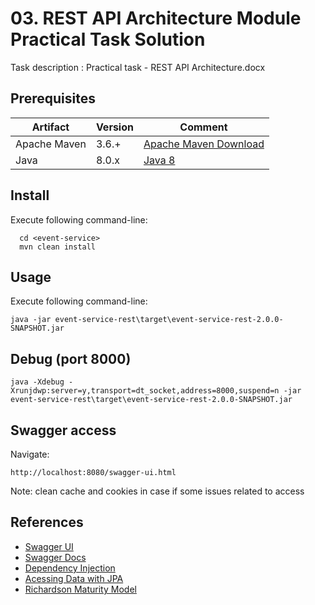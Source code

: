 # 03. REST API Architecture Module Practical Task Solution

Task description : Practical task - REST API Architecture.docx

## Prerequisites
| Artifact  | Version  | Comment  |
|---|---|---|
| Apache Maven  | 3.6.+ | [Apache Maven Download](https://maven.apache.org/download.cgi) |
| Java | 8.0.x | [Java 8](https://www.oracle.com/technetwork/java/javase/downloads/jdk8-downloads-2133151.html) |

## Install
Execute following command-line:
```
  cd <event-service>
  mvn clean install
```

## Usage
Execute following command-line:
```
java -jar event-service-rest\target\event-service-rest-2.0.0-SNAPSHOT.jar
```

## Debug (port 8000)
```
java -Xdebug -Xrunjdwp:server=y,transport=dt_socket,address=8000,suspend=n -jar event-service-rest\target\event-service-rest-2.0.0-SNAPSHOT.jar
```

## Swagger access
Navigate:
```
http://localhost:8080/swagger-ui.html
```

Note: clean cache and cookies in case if some issues related to access

## References
- [Swagger UI](https://swagger.io/tools/swagger-ui)
- [Swagger Docs](https://swagger.io/docs)
- [Dependency Injection](https://springframework.guru/dependency-injection-example-using-spring/)
- [Acessing Data with JPA](https://spring.io/guides/gs/accessing-data-jpa/)
- [Richardson Maturity Model](https://martinfowler.com/articles/richardsonMaturityModel.html)